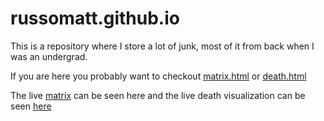 # russomatt.github.io

This is a repository where I store a lot of junk, most of it from back when I was an undergrad. 

If you are here you probably want to checkout [matrix.html](https://github.com/russomatt/russomatt.github.io/blob/master/matrix.html) or [death.html](https://github.com/russomatt/russomatt.github.io/blob/master/death.html)

The live [matrix](http://russomatt.github.io/matrix.html) can be seen here and the live death visualization can be seen [here](http://russomatt.github.io/death.html)
